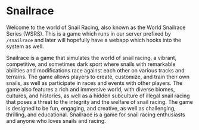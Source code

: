 # Snailrace

Welcome to the world of Snail Racing, also known as the World Snailrace Series (WSRS). This is a game which runs in our server prefixed by `/snailrace` and later will hopefully have a webapp which hooks into the system as well.

Snailrace is a game that simulates the world of snail racing, a vibrant, competitive, and sometimes dark sport where snails with remarkable abilities and modifications race against each other on various tracks and terrains. The game allows players to create, customize, and train their own snails, as well as participate in races and events with other players. The game also features a rich and immersive world, with diverse biomes, cultures, and histories, as well as a hidden subculture of illegal snail racing that poses a threat to the integrity and the welfare of snail racing. The game is designed to be fun, engaging, and creative, as well as challenging, thrilling, and educational. Snailrace is a game for snail racing enthusiasts and anyone who loves snails and racing.